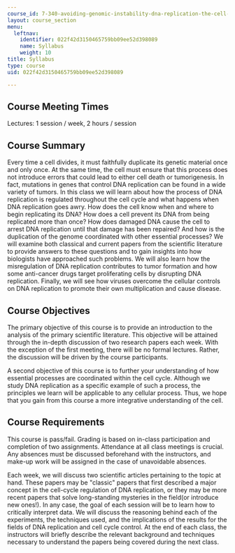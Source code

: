 ```yaml
---
course_id: 7-340-avoiding-genomic-instability-dna-replication-the-cell-cycle-and-cancer-fall-2006
layout: course_section
menu:
  leftnav:
    identifier: 022f42d3150465759bb09ee52d398089
    name: Syllabus
    weight: 10
title: Syllabus
type: course
uid: 022f42d3150465759bb09ee52d398089

---
```


Course Meeting Times
--------------------

Lectures: 1 session / week, 2 hours / session

Course Summary
--------------

Every time a cell divides, it must faithfully duplicate its genetic material once and only once. At the same time, the cell must ensure that this process does not introduce errors that could lead to either cell death or tumorigenesis. In fact, mutations in genes that control DNA replication can be found in a wide variety of tumors. In this class we will learn about how the process of DNA replication is regulated throughout the cell cycle and what happens when DNA replication goes awry. How does the cell know when and where to begin replicating its DNA? How does a cell prevent its DNA from being replicated more than once? How does damaged DNA cause the cell to arrest DNA replication until that damage has been repaired? And how is the duplication of the genome coordinated with other essential processes? We will examine both classical and current papers from the scientific literature to provide answers to these questions and to gain insights into how biologists have approached such problems. We will also learn how the misregulation of DNA replication contributes to tumor formation and how some anti-cancer drugs target proliferating cells by disrupting DNA replication. Finally, we will see how viruses overcome the cellular controls on DNA replication to promote their own multiplication and cause disease.

Course Objectives
-----------------

The primary objective of this course is to provide an introduction to the analysis of the primary scientific literature. This objective will be attained through the in-depth discussion of two research papers each week. With the exception of the first meeting, there will be no formal lectures. Rather, the discussion will be driven by the course participants.

A second objective of this course is to further your understanding of how essential processes are coordinated within the cell cycle. Although we study DNA replication as a specific example of such a process, the principles we learn will be applicable to any cellular process. Thus, we hope that you gain from this course a more integrative understanding of the cell.

Course Requirements
-------------------

This course is pass/fail. Grading is based on in-class participation and completion of two assignments. Attendance at all class meetings is crucial. Any absences must be discussed beforehand with the instructors, and make-up work will be assigned in the case of unavoidable absences.

Each week, we will discuss two scientific articles pertaining to the topic at hand. These papers may be "classic" papers that first described a major concept in the cell-cycle regulation of DNA replication, or they may be more recent papers that solve long-standing mysteries in the field(or introduce new ones!). In any case, the goal of each session will be to learn how to critically interpret data. We will discuss the reasoning behind each of the experiments, the techniques used, and the implications of the results for the fields of DNA replication and cell cycle control. At the end of each class, the instructors will briefly describe the relevant background and techniques necessary to understand the papers being covered during the next class.